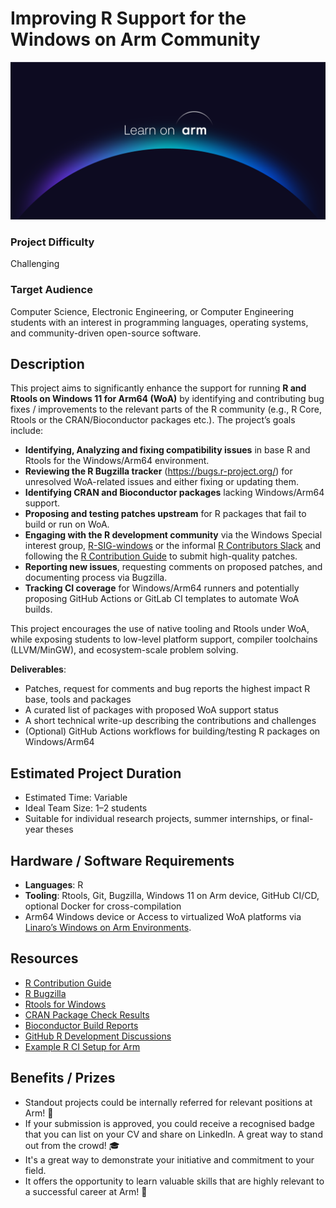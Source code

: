 # Improving R Support for the Windows on Arm Community 
![learn_on_arm](../images/Learn_on_Arm_banner.png)

### Project Difficulty  
Challenging

### Target Audience  
Computer Science, Electronic Engineering, or Computer Engineering students with an interest in programming languages, operating systems, and community-driven open-source software.

## Description  

This project aims to significantly enhance the support for running **R and Rtools on Windows 11 for Arm64 (WoA)** by identifying and contributing bug fixes / improvements to the relevant parts of the R community (e.g., R Core, Rtools or the CRAN/Bioconductor packages etc.). The project’s goals include:

- **Identifying, Analyzing and fixing compatibility issues** in base R and Rtools for the Windows/Arm64 environment.
- **Reviewing the R Bugzilla tracker** (https://bugs.r-project.org/) for unresolved WoA-related issues and either fixing or updating them.
- **Identifying CRAN and Bioconductor packages** lacking Windows/Arm64 support.
- **Proposing and testing patches upstream** for R packages that fail to build or run on WoA.
- **Engaging with the R development community** via the Windows Special interest group, [R-SIG-windows](https://stat.ethz.ch/mailman/listinfo/r-sig-windows) or the informal [R Contributors Slack](https://contributor.r-project.org/slack) and following the [R Contribution Guide](https://github.com/r-devel/rdevguide?tab=readme-ov-file) to submit high-quality patches.
- **Reporting new issues**, requesting comments on proposed patches, and documenting process via Bugzilla.
- **Tracking CI coverage** for Windows/Arm64 runners and potentially proposing GitHub Actions or GitLab CI templates to automate WoA builds.

This project encourages the use of native tooling and Rtools under WoA, while exposing students to low-level platform support, compiler toolchains (LLVM/MinGW), and ecosystem-scale problem solving.

**Deliverables**:
- Patches, request for comments and bug reports the highest impact R base, tools and packages
- A curated list of packages with proposed WoA support status
- A short technical write-up describing the contributions and challenges
- (Optional) GitHub Actions workflows for building/testing R packages on Windows/Arm64

## Estimated Project Duration  

- Estimated Time: Variable  
- Ideal Team Size: 1–2 students  
- Suitable for individual research projects, summer internships, or final-year theses

## Hardware / Software Requirements  

- **Languages**: R  
- **Tooling**: Rtools, Git, Bugzilla, Windows 11 on Arm device, GitHub CI/CD, optional Docker for cross-compilation  
- Arm64 Windows device or Access to virtualized WoA platforms via [Linaro’s Windows on Arm Environments](https://linaro.atlassian.net/wiki/spaces/WOAR/pages/29005479987/Windows+on+Arm+Environments).

## Resources  
  
- [R Contribution Guide](https://github.com/r-devel/rdevguide?tab=readme-ov-file)  
- [R Bugzilla](https://bugs.r-project.org/)  
- [Rtools for Windows](https://cran.r-project.org/bin/windows/Rtools/)  
- [CRAN Package Check Results](https://cran.r-project.org/web/checks/check_results.html)  
- [Bioconductor Build Reports](https://bioconductor.org/checkResults/)  
- [GitHub R Development Discussions](https://github.com/r-devel/r-source/discussions)  
- [Example R CI Setup for Arm](https://github.com/actions/setup-r)  

## Benefits / Prizes  

- Standout projects could be internally referred for relevant positions at Arm! 📃  
- If your submission is approved, you could receive a recognised badge that you can list on your CV and share on LinkedIn. A great way to stand out from the crowd! 🎓  
- It's a great way to demonstrate your initiative and commitment to your field.  
- It offers the opportunity to learn valuable skills that are highly relevant to a successful career at Arm! 🎉  
